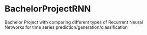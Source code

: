 # BachelorProjectRNN
Bachelor Project with comparing different types of Recurrent Neural Networks for time series prediction/generation/classification
